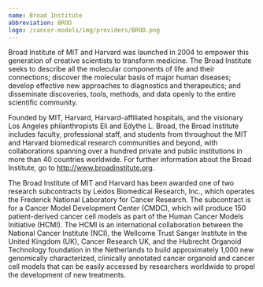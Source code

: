 ```yaml
---
name: Broad Institute
abbreviation: BROD
logo: /cancer-models/img/providers/BROD.png
---
```


Broad Institute of MIT and Harvard was launched in 2004 to empower this generation of creative scientists to transform medicine. The Broad Institute seeks to describe all the molecular components of life and their connections; discover the molecular basis of major human diseases; develop effective new approaches to diagnostics and therapeutics; and disseminate discoveries, tools, methods, and data openly to the entire scientific community.

Founded by MIT, Harvard, Harvard-affiliated hospitals, and the visionary Los Angeles philanthropists Eli and Edythe L. Broad, the Broad Institute includes faculty, professional staff, and students from throughout the MIT and Harvard biomedical research communities and beyond, with collaborations spanning over a hundred private and public institutions in more than 40 countries worldwide. For further information about the Broad Institute, go to http://www.broadinstitute.org.

The Broad Institute of MIT and Harvard has been awarded one of two research subcontracts by Leidos Biomedical Research, Inc., which operates the Frederick National Laboratory for Cancer Research. The subcontract is for a Cancer Model Development Center (CMDC), which will produce 150 patient-derived cancer cell models as part of the Human Cancer Models Initiative (HCMI). The HCMI is an international collaboration between the National Cancer Institute (NCI), the Wellcome Trust Sanger Institute in the United Kingdom (UK), Cancer Research UK, and the Hubrecht Organoid Technology foundation in the Netherlands to build approximately 1,000 new genomically characterized, clinically annotated cancer organoid and cancer cell models that can be easily accessed by researchers worldwide to propel the development of new treatments.
